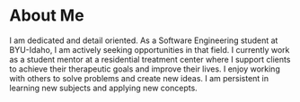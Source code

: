 <!DOCTYPE html>
<html>
    <body>
        <h1>About Me</h1>
        <p>I am dedicated and detail oriented. As a Software Engineering student at BYU-Idaho, I am actively seeking opportunities in that field. I currently work as a student mentor at a residential treatment center where I support clients to achieve their therapeutic goals and improve their lives. I enjoy working with others to solve problems and create new ideas. I am persistent in learning new subjects and applying new concepts.</p>
    </body>
</html>